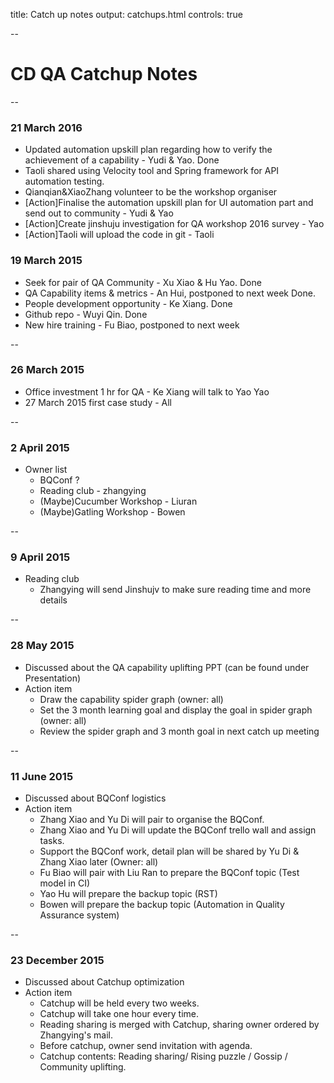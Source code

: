 title: Catch up notes
output: catchups.html
controls: true

--

# CD QA Catchup Notes

--

### 21 March 2016
* Updated automation upskill plan regarding how to verify the achievement of a capability - Yudi & Yao. Done 
* Taoli shared using Velocity tool and Spring framework for API automation testing.
* Qianqian&XiaoZhang volunteer to be the workshop organiser 
* [Action]Finalise the automation upskill plan for UI automation part and send out to community - Yudi & Yao
* [Action]Create jinshuju investigation for QA workshop 2016 survey - Yao
* [Action]Taoli will upload the code in git - Taoli




### 19 March 2015

* Seek for pair of QA Community - Xu Xiao & Hu Yao. Done
* QA Capability items & metrics - An Hui, postponed to next week Done.
* People development opportunity - Ke Xiang. Done
* Github repo - Wuyi Qin. Done
* New hire training - Fu Biao, postponed to next week

--

### 26 March 2015

* Office investment 1 hr for QA - Ke Xiang will talk to Yao Yao
* 27 March 2015 first case study - All

--

### 2 April 2015

* Owner list
	- BQConf ?
	- Reading club - zhangying
	- (Maybe)Cucumber Workshop - Liuran
	- (Maybe)Gatling Workshop - Bowen

--

### 9 April 2015

* Reading club
	- Zhangying will send Jinshujv to make sure reading time and more details

--

### 28 May 2015

* Discussed about the QA capability uplifting PPT (can be found under Presentation)
* Action item
  - Draw the capability spider graph (owner: all)
  - Set the 3 month learning goal and display the goal in spider graph (owner: all)
  - Review the spider graph and 3 month goal in next catch up meeting

--

### 11 June 2015

* Discussed about BQConf logistics
* Action item
  - Zhang Xiao and Yu Di will pair to organise the BQConf.
  - Zhang Xiao and Yu Di will update the BQConf trello wall and assign tasks.
  - Support the BQConf work, detail plan will be shared by Yu Di & Zhang Xiao later (Owner: all)
  - Fu Biao will pair with Liu Ran to prepare the BQConf topic (Test model in CI)
  - Yao Hu will prepare the backup topic (RST)
  - Bowen will prepare the backup topic (Automation in Quality Assurance system)

--

### 23 December 2015

* Discussed about Catchup optimization
* Action item
  - Catchup will be held every two weeks.
  - Catchup will take one hour every time.
  - Reading sharing is merged with Catchup, sharing owner ordered by Zhangying's mail.
  - Before catchup, owner send invitation with agenda.
  - Catchup contents: Reading sharing/ Rising puzzle / Gossip / Community uplifting.
